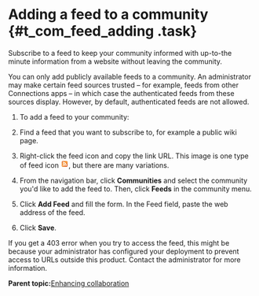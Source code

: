 # Adding a feed to a community {#t_com_feed_adding .task}

Subscribe to a feed to keep your community informed with up-to-the minute information from a website without leaving the community.

You can only add publicly available feeds to a community. An administrator may make certain feed sources trusted – for example, feeds from other Connections apps – in which case the authenticated feeds from these sources display. However, by default, authenticated feeds are not allowed.

1.  To add a feed to your community:
2.  Find a feed that you want to subscribe to, for example a public wiki page.

3.  Right-click the feed icon and copy the link URL. This image is one type of feed icon ![Feed icon](images/feed.png), but there are many variations.

4.  From the navigation bar, click **Communities** and select the community you'd like to add the feed to. Then, click **Feeds** in the community menu.

5.  Click **Add Feed** and fill the form. In the Feed field, paste the web address of the feed.

6.  Click **Save**.


If you get a 403 error when you try to access the feed, this might be because your administrator has configured your deployment to prevent access to URLs outside this product. Contact the administrator for more information.

**Parent topic:**[Enhancing collaboration](../communities/enhancing_collaboration.md)

